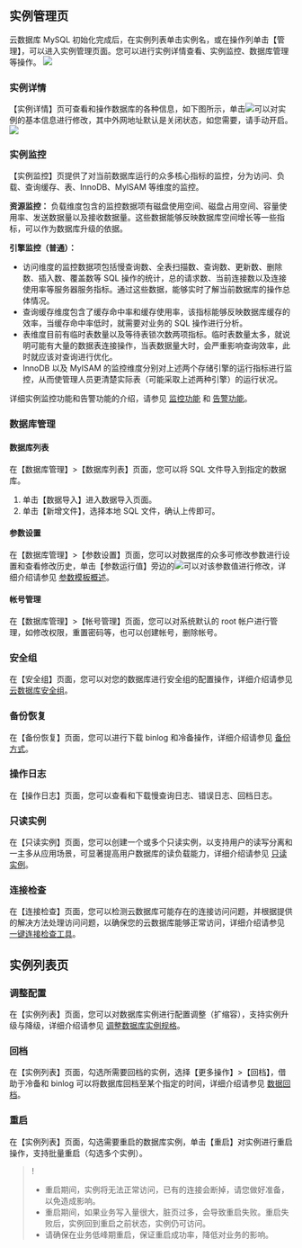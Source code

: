 ## 实例管理页
云数据库 MySQL 初始化完成后，在实例列表单击实例名，或在操作列单击【管理】，可以进入实例管理页面。您可以进行实例详情查看、实例监控、数据库管理等操作。
![](https://main.qcloudimg.com/raw/6b5ce84ac2728e387d79703267efdbb8.png)

### 实例详情
【实例详情】页可查看和操作数据库的各种信息，如下图所示，单击<img src="https://main.qcloudimg.com/raw/071659c8118f8c9b94d4ab90cebbd955.png"  style="margin:0;">可以对实例的基本信息进行修改，其中外网地址默认是关闭状态，如您需要，请手动开启。
![](https://main.qcloudimg.com/raw/507b3aecf9a1d1fd6bf134034ef572a6.png)

### 实例监控
【实例监控】页提供了对当前数据库运行的众多核心指标的监控，分为访问、负载、查询缓存、表、InnoDB、MyISAM 等维度的监控。

**资源监控：**
负载维度包含的监控数据项有磁盘使用空间、磁盘占用空间、容量使用率、发送数据量以及接收数据量。这些数据能够反映数据库空间增长等一些指标，可以作为数据库升级的依据。

**引擎监控（普通）：**
- 访问维度的监控数据项包括慢查询数、全表扫描数、查询数、更新数、删除数、插入数、覆盖数等 SQL 操作的统计，总的请求数、当前连接数以及连接使用率等服务器服务指标。通过这些数据，能够实时了解当前数据库的操作总体情况。
- 查询缓存维度包含了缓存命中率和缓存使用率，该指标能够反映数据库缓存的效率，当缓存命中率低时，就需要对业务的 SQL 操作进行分析。
- 表维度目前有临时表数量以及等待表锁次数两项指标。临时表数量太多，就说明可能有大量的数据表连接操作，当表数据量大时，会严重影响查询效率，此时就应该对查询进行优化。
- InnoDB 以及 MyISAM 的监控维度分别对上述两个存储引擎的运行指标进行监控，从而使管理人员更清楚实际表（可能采取上述两种引擎）的运行状况。

详细实例监控功能和告警功能的介绍，请参见 [监控功能](https://cloud.tencent.com/document/product/236/8455) 和 [告警功能](https://cloud.tencent.com/document/product/236/8457)。

### 数据库管理
#### 数据库列表
在【数据库管理】>【数据库列表】页面，您可以将 SQL 文件导入到指定的数据库。
1. 单击【数据导入】进入数据导入页面。
2. 单击【新增文件】，选择本地 SQL 文件，确认上传即可。

#### 参数设置
在【数据库管理】>【参数设置】页面，您可以对数据库的众多可修改参数进行设置和查看修改历史，单击【参数运行值】旁边的<img src="https://main.qcloudimg.com/raw/071659c8118f8c9b94d4ab90cebbd955.png"  style="margin:0;">可以对该参数值进行修改，详细介绍请参见 [参数模板概述](https://cloud.tencent.com/document/product/236/8461)。

#### 帐号管理
在【数据库管理】>【帐号管理】页面，您可以对系统默认的 root 帐户进行管理，如修改权限，重置密码等，也可以创建帐号，删除帐号。

### 安全组
在【安全组】页面，您可以对您的数据库进行安全组的配置操作，详细介绍请参见 [云数据库安全组](https://cloud.tencent.com/document/product/236/9537)。

### 备份恢复
在【备份恢复】页面，您可以进行下载 binlog 和冷备操作，详细介绍请参见 [备份方式](https://cloud.tencent.com/document/product/236/35172)。

### 操作日志
在【操作日志】页面，您可以查看和下载慢查询日志、错误日志、回档日志。

### 只读实例
在【只读实例】页面，您可以创建一个或多个只读实例，以支持用户的读写分离和一主多从应用场景，可显著提高用户数据库的读负载能力，详细介绍请参见 [只读实例](https://cloud.tencent.com/document/product/236/7270)。

### 连接检查
在【连接检查】页面，您可以检测云数据库可能存在的连接访问问题，并根据提供的解决方法处理访问问题，以确保您的云数据库能够正常访问，详细介绍请参见 [一键连接检查工具](https://cloud.tencent.com/document/product/236/33206)。

## 实例列表页
### 调整配置
在【实例列表】页面，您可以对数据库实例进行配置调整（扩缩容），支持实例升级与降级，详细介绍请参见 [调整数据库实例规格](https://cloud.tencent.com/document/product/236/19707)。

### 回档
在【实例列表】页面，勾选所需要回档的实例，选择【更多操作】>【回档】，借助于冷备和 binlog 可以将数据库回档至某个指定的时间，详细介绍请参见 [数据回档](https://cloud.tencent.com/document/product/236/7276)。

### 重启
在【实例列表】页面，勾选需要重启的数据库实例，单击【重启】对实例进行重启操作，支持批量重启（勾选多个实例）。
> !
> - 重启期间，实例将无法正常访问，已有的连接会断掉，请您做好准备，以免造成影响。
> - 重启期间，如果业务写入量很大，脏页过多，会导致重启失败。重启失败后，实例回到重启之前状态，实例仍可访问。
> - 请确保在业务低峰期重启，保证重启成功率，降低对业务的影响。
